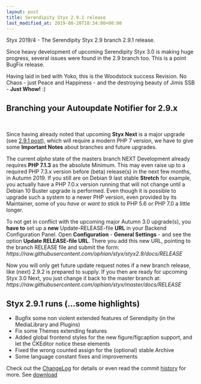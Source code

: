 ```yaml
---
layout: post
title: Serendipity Styx 2.9.1 release
last_modified_at: 2019-08-20T18:34:00+00:00
---
```


Styx 2019/4 - The Serendipity Styx 2.9 branch 2.9.1 release.

Since heavy development of upcoming Serendipity Styx 3.0 is making huge progress, several issues were found in the 2.9 branch too. This is a point BugFix release.

Having laid in bed with Yoko, this is the Woodstock success Revision. No Chaos - just Peace and Happiness - and the destroying beauty of Jimis SSB - **Just Whow!** :)

<div markdown="1">
 <div>

<h2>Branching your Autoupdate Notifier for 2.9.x</h2><br>

<p>Since having already noted that upcoming <strong>Styx Next</strong> is a major upgrade (see <a href="https://ophian.github.io/2019/06/01/Serendipity-Styx-2.9.0-released/">2.9.1 post</a>), which will require a modern PHP 7 version, we have to give some <strong>Important Notes</strong> about branches and future upgrades.

<p>The current <em>alpha</em> state of the masters branch NEXT Development already requires <strong>PHP 7.1.3</strong> as the absolute Minimum.
This may even raise up to a required PHP 7.3.x version before (beta) release(s) in the next few months, in Autumn 2019.
If you still are on Debian 9 last stable <strong>Stretch</strong> for example, you actually have a PHP 7.0.x version running that will not change until a Debian 10 Buster upgrade is performed.
Even though it is possible to upgrade such a system to a newer PHP version, even provided by its Maintainer, some of you <em>have</em> or <em>want to</em> stick to PHP 5.6 or PHP 7.0 a little longer.</p>

<p>To not get in conflict with the upcoming major Autumn 3.0 upgrade(s), you <strong>have to</strong> set up a <strong>new</strong> Update-RELEASE-file <strong>URL</strong> in your Backend Configuration Panel.
Open <strong>Configuration</strong> - <strong>General Settings</strong> - and see the option <strong>Update RELEASE-file URL</strong>. There you add this new URL, pointing to the branch RELEASE file and submit the form:
<em>https://raw.githubusercontent.com/ophian/styx/styx2.9/docs/RELEASE</em></p>

<p>Now you will only get future update request notes if a new branch release, like (next) 2.9.2 is prepared to supply.
If you then are ready for upcoming Styx 3.0 Next, you just change it back to the master branch at:
<em>https://raw.githubusercontent.com/ophian/styx/master/docs/RELEASE</em></p>

 </div>
</div>

## Styx 2.9.1 runs (...some highlights)

  - Bugfix some non violent extended features of Serendipity (in the MediaLibrary and Plugins)
  - Fix some Themes extending features
  - Added global frontend styles for the new figure/figcaption support, and let the CKEditor notice these elements
  - Fixed the wrong counted assign for the (optional) stable Archive
  - Some language constant fixes and improvements

Check out the [ChangeLog](https://github.com/ophian/styx/blob/2.9.1/docs/NEWS) for details or even read the commit [history](https://github.com/ophian/styx/commits/2.9.1) for more. See [download](https://github.com/ophian/styx/releases/tag/2.9.1)
